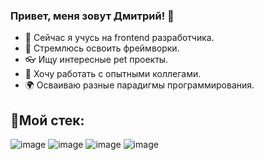 ### Привет, меня зовут Дмитрий! 👋

- 🌱 Сейчас я учусь на frontend разработчика.
- 👯 Стремлюсь освоить фреймворки.
- 👓 Ищу интересные pet проекты.
- 🎁 Хочу работать с опытными коллегами.
- 🌍 Осваиваю разные парадигмы программирования.

## 🔨Мой стек:

![image](https://user-images.githubusercontent.com/100683540/189111709-3be61a16-cd1e-41a1-a3f0-c24c0a37431b.png)
![image](https://user-images.githubusercontent.com/100683540/189111757-79331ba4-e290-4fda-b79d-18169cc1c443.png)
![image](https://user-images.githubusercontent.com/100683540/189111807-d2fa3513-a6ef-4c7e-81ea-be5dd7031316.png)
![image](https://user-images.githubusercontent.com/100683540/189111911-fab33213-bf48-4f23-8c30-a4c65bb0a09e.png)
